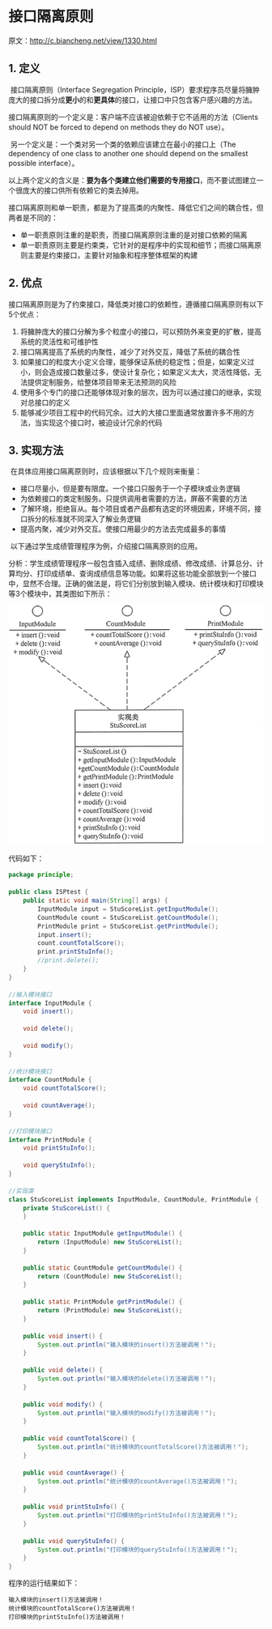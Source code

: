 # 接口隔离原则

原文：http://c.biancheng.net/view/1330.html



## 1. 定义

​        接口隔离原则（Interface Segregation Principle，ISP）要求程序员尽量将臃肿庞大的接口拆分成**更小**的和**更具体**的接口，让接口中只包含客户感兴趣的方法。

​        接口隔离原则的一个定义是：客户端不应该被迫依赖于它不适用的方法（Clients should NOT be forced to depend on methods they do NOT use）。

​        另一个定义是：一个类对另一个类的依赖应该建立在最小的接口上（The dependency of one class to another one should depend on the smallest possible interface）。

​        以上两个定义的含义是：**要为各个类建立他们需要的专用接口**，而不要试图建立一个很庞大的接口供所有依赖它的类去掉用。

​        接口隔离原则和单一职责，都是为了提高类的内聚性、降低它们之间的耦合性，但两者是不同的：

* 单一职责原则注重的是职责，而接口隔离原则注重的是对接口依赖的隔离
* 单一职责原则主要是约束类，它针对的是程序中的实现和细节；而接口隔离原则主要是约束接口，主要针对抽象和程序整体框架的构建

## 2. 优点

​        接口隔离原则是为了约束接口，降低类对接口的依赖性，遵循接口隔离原则有以下5个优点：

1. 将臃肿庞大的接口分解为多个粒度小的接口，可以预防外来变更的扩散，提高系统的灵活性和可维护性
2. 接口隔离提高了系统的内聚性，减少了对外交互，降低了系统的耦合性
3. 如果接口的粒度大小定义合理，能够保证系统的稳定性；但是，如果定义过小，则会造成接口数量过多，使设计复杂化；如果定义太大，灵活性降低，无法提供定制服务，给整体项目带来无法预测的风险
4. 使用多个专门的接口还能够体现对象的层次，因为可以通过接口的继承，实现对总接口的定义
5. 能够减少项目工程中的代码冗余。过大的大接口里面通常放置许多不用的方法，当实现这个接口时，被迫设计冗余的代码

## 3. 实现方法

​        在具体应用接口隔离原则时，应该根据以下几个规则来衡量：

* 接口尽量小，但是要有限度。一个接口只服务于一个子模块或业务逻辑
* 为依赖接口的类定制服务。只提供调用者需要的方法，屏蔽不需要的方法
* 了解环境，拒绝盲从。每个项目或者产品都有选定的环境因素，环境不同，接口拆分的标准就不同深入了解业务逻辑
* 提高内聚，减少对外交互。使接口用最少的方法去完成最多的事情



​        以下通过学生成绩管理程序为例，介绍接口隔离原则的应用。

​        分析：学生成绩管理程序一般包含插入成绩、删除成绩、修改成绩、计算总分、计算均分、打印成绩单、查询成绩信息等功能。如果将这些功能全部放到一个接口中，显然不合理。正确的做法是，将它们分别放到输入模块、统计模块和打印模块等3个模块中，其类图如下所示：

![1](../images/SOLIDPrinciple/ISP_Principle/1.gif)

代码如下：

```java
package principle;

public class ISPtest {
    public static void main(String[] args) {
        InputModule input = StuScoreList.getInputModule();
        CountModule count = StuScoreList.getCountModule();
        PrintModule print = StuScoreList.getPrintModule();
        input.insert();
        count.countTotalScore();
        print.printStuInfo();
        //print.delete();
    }
}

//输入模块接口
interface InputModule {
    void insert();

    void delete();

    void modify();
}

//统计模块接口
interface CountModule {
    void countTotalScore();

    void countAverage();
}

//打印模块接口
interface PrintModule {
    void printStuInfo();

    void queryStuInfo();
}

//实现类
class StuScoreList implements InputModule, CountModule, PrintModule {
    private StuScoreList() {
    }

    public static InputModule getInputModule() {
        return (InputModule) new StuScoreList();
    }

    public static CountModule getCountModule() {
        return (CountModule) new StuScoreList();
    }

    public static PrintModule getPrintModule() {
        return (PrintModule) new StuScoreList();
    }

    public void insert() {
        System.out.println("输入模块的insert()方法被调用！");
    }

    public void delete() {
        System.out.println("输入模块的delete()方法被调用！");
    }

    public void modify() {
        System.out.println("输入模块的modify()方法被调用！");
    }

    public void countTotalScore() {
        System.out.println("统计模块的countTotalScore()方法被调用！");
    }

    public void countAverage() {
        System.out.println("统计模块的countAverage()方法被调用！");
    }

    public void printStuInfo() {
        System.out.println("打印模块的printStuInfo()方法被调用！");
    }

    public void queryStuInfo() {
        System.out.println("打印模块的queryStuInfo()方法被调用！");
    }
}
```

程序的运行结果如下：

```
输入模块的insert()方法被调用！
统计模块的countTotalScore()方法被调用！
打印模块的printStuInfo()方法被调用！
```


